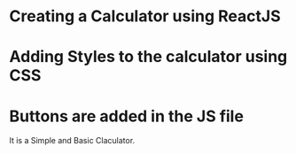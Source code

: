 # Creating a Calculator using ReactJS
# Adding Styles to the calculator using CSS
# Buttons are added in the JS file
It is a Simple and Basic Claculator.

